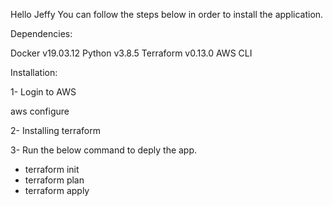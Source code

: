 Hello Jeffy You can follow the steps below in order to install the application.


Dependencies:

Docker v19.03.12
Python v3.8.5
Terraform v0.13.0
AWS CLI



Installation:

1- Login to AWS 

aws configure

2- Installing terraform

3- Run the below command to deply the app.
  - terraform init
  - terraform plan
  - terraform apply
  
